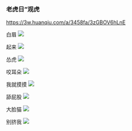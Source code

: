 ### 老虎日”观虎
https://3w.huanqiu.com/a/3458fa/3zGBOV6hLnE

白眉
![](https://m1-1253159997.image.myqcloud.com/imageDir/1b7b64bcf941c7ea51ddb1fc22ea7f9a.jpg)

起来
![](https://m1-1253159997.image.myqcloud.com/imageDir/69016b09a0d81099d590bb7e7d8281ed.jpg)

怂虎
![](https://m1-1253159997.image.myqcloud.com/imageDir/4e6a329b0976174376bbcea31d0672fa.jpg)

咬耳朵
![](https://m1-1253159997.image.myqcloud.com/imageDir/cf045644db4de6d264f7329f70bfa9b1.jpg)

我就摸摸
![](https://m1-1253159997.image.myqcloud.com/imageDir/ef61ba339727ca5a5742fa11dbc7325f.jpg)

舔屁股
![](https://m1-1253159997.image.myqcloud.com/imageDir/944c7467a4008143fce8eaaf49d1ab01.jpg)

大脸猫
![](https://m1-1253159997.image.myqcloud.com/imageDir/c043cf837552a7575fc41ed626425c7f.jpg)

别挤我
![](https://m1-1253159997.image.myqcloud.com/imageDir/c8a271803b8e962ec2cad464edda35c6.jpg)
